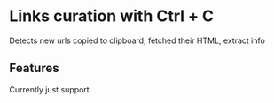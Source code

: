 # Links curation with Ctrl + C
Detects new urls copied to clipboard, fetched their HTML, extract info

## Features
Currently just support <title> tag, h1, h2, h3 headings and meta name
## Requirements 
Python 3.10+

## Clone this repository 
```bash
$ git clone https://github.com/Lilvutra/link_tracker
$ cd link_tracker
```


## Install dependencies
For MacOS, Chromium:
```bash
    $ pip install playright beautifulsoup4 sqlite3 pyperclip
    $ playwright install chromium
```
## Run
```bash
    $ python link_listener.py
```

## Test
May links would come your way
























































